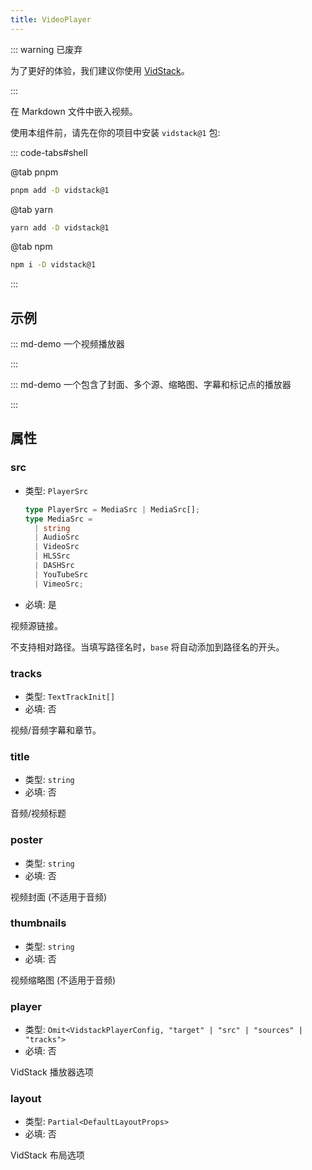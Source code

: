 ```yaml
---
title: VideoPlayer
---
```


::: warning 已废弃

为了更好的体验，我们建议你使用 [VidStack](./vid-stack.md)。

:::

在 Markdown 文件中嵌入视频。

使用本组件前，请先在你的项目中安装 `vidstack@1` 包:

::: code-tabs#shell

@tab pnpm

```bash
pnpm add -D vidstack@1
```

@tab yarn

```bash
yarn add -D vidstack@1
```

@tab npm

```bash
npm i -D vidstack@1
```

:::

<!-- more -->

## 示例

<!-- #region demo -->

::: md-demo 一个视频播放器

<VideoPlayer src="https://cdn.plyr.io/static/demo/View_From_A_Blue_Moon_Trailer-720p.mp4" />

:::

::: md-demo 一个包含了封面、多个源、缩略图、字幕和标记点的播放器

<VideoPlayer
  :src="[
    {
      src: 'https://cdn.plyr.io/static/demo/View_From_A_Blue_Moon_Trailer-576p.mp4',
      type: 'video/mp4',
      size: 576,
    },
    {
      src: 'https://cdn.plyr.io/static/demo/View_From_A_Blue_Moon_Trailer-720p.mp4',
      type: 'video/mp4',
      size: 720,
    },
    {
      src: 'https://cdn.plyr.io/static/demo/View_From_A_Blue_Moon_Trailer-1080p.mp4',
      type: 'video/mp4',
      size: 1080,
    },
  ]"
  poster="https://cdn.plyr.io/static/demo/View_From_A_Blue_Moon_Trailer-HD.jpg"
  :tracks="[
    {
      src: 'https://cdn.plyr.io/static/demo/View_From_A_Blue_Moon_Trailer-HD.en.vtt',
      label: 'English',
      language: 'en',
      kind: 'subtitles',
      default: true,
    },
    {
      src: 'https://cdn.plyr.io/static/demo/View_From_A_Blue_Moon_Trailer-HD.fr.vtt',
      label: 'French',
      language: 'fr',
      kind: 'subtitles',
    },
  ]"
  crossorigin
  :options="{
    title: 'View From A Blue Moon',
    iconUrl: 'https://cdn.plyr.io/3.7.8/demo.svg',
    keyboard: {
      global: true,
    },
    tooltips: {
      controls: true,
    },
    captions: {
      active: true,
    },
    previewThumbnails: {
      enabled: true,
      src: [
        'https://cdn.plyr.io/static/demo/thumbs/100p.vtt',
        'https://cdn.plyr.io/static/demo/thumbs/240p.vtt'
      ],
    },
    vimeo: {
      referrerPolicy: 'no-referrer',
    },
    mediaMetadata: {
      title: 'View From A Blue Moon',
      album: 'Sports',
      artist: 'Brainfarm',
      artwork: [
        {
          src: 'https://cdn.plyr.io/static/demo/View_From_A_Blue_Moon_Trailer-HD.jpg',
          type: 'image/jpeg',
        },
      ],
    },
    markers: {
      enabled: true,
      points: [
        {
          time: 10,
          label: 'first marker',
        },
        {
          time: 40,
          label: 'second marker',
        },
        {
          time: 120,
          label: '<strong>third</strong> marker',
        }
      ],
    },
  }
  "
/>

:::

<!-- #endregion demo -->

## 属性

### src

- 类型: `PlayerSrc`

  ```ts
  type PlayerSrc = MediaSrc | MediaSrc[];
  type MediaSrc =
    | string
    | AudioSrc
    | VideoSrc
    | HLSSrc
    | DASHSrc
    | YouTubeSrc
    | VimeoSrc;
  ```

- 必填: 是

视频源链接。

不支持相对路径。当填写路径名时，`base` 将自动添加到路径名的开头。

### tracks

- 类型: `TextTrackInit[]`
- 必填: 否

视频/音频字幕和章节。

### title

- 类型: `string`
- 必填: 否

音频/视频标题

### poster

- 类型: `string`
- 必填: 否

视频封面 (不适用于音频)

### thumbnails

- 类型: `string`
- 必填: 否

视频缩略图 (不适用于音频)

### player

- 类型: `Omit<VidstackPlayerConfig, "target" | "src" | "sources" | "tracks">`
- 必填: 否

VidStack 播放器选项

### layout

- 类型: `Partial<DefaultLayoutProps>`
- 必填: 否

VidStack 布局选项
